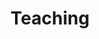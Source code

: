 ---
layout: page
permalink: /teaching/
title: Teaching
description: Courses I've been involved with.
nav: false
nav_order: 6
---
